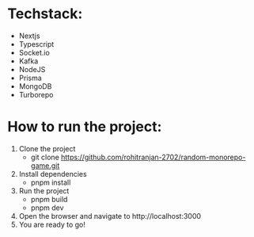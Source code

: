 # Techstack:

- Nextjs
- Typescript
- Socket.io
- Kafka
- NodeJS
- Prisma
- MongoDB
- Turborepo

# How to run the project:

1. Clone the project
   - git clone https://github.com/rohitranjan-2702/random-monorepo-game.git
2. Install dependencies
   - pnpm install
3. Run the project
   - pnpm build
   - pnpm dev
4. Open the browser and navigate to http://localhost:3000
5. You are ready to go!
